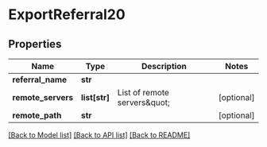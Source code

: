 # ExportReferral20

## Properties
Name | Type | Description | Notes
------------ | ------------- | ------------- | -------------
**referral_name** | **str** |  | 
**remote_servers** | **list[str]** | List of remote servers\&quot; | [optional] 
**remote_path** | **str** |  | [optional] 

[[Back to Model list]](../README.md#documentation-for-models) [[Back to API list]](../README.md#documentation-for-api-endpoints) [[Back to README]](../README.md)


